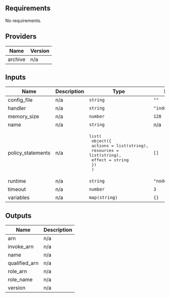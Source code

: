 ## Requirements

No requirements.

## Providers

| Name | Version |
|------|---------|
| archive | n/a |

## Inputs

| Name | Description | Type | Default | Required |
|------|-------------|------|---------|:--------:|
| config\_file | n/a | `string` | `""` | no |
| handler | n/a | `string` | `"index.handler"` | no |
| memory\_size | n/a | `number` | `128` | no |
| name | n/a | `string` | n/a | yes |
| policy\_statements | n/a | <pre>list(<br>    object({<br>      actions   = list(string),<br>      resources = list(string),<br>      effect    = string<br>    })<br>  )</pre> | `[]` | no |
| runtime | n/a | `string` | `"nodejs12.x"` | no |
| timeout | n/a | `number` | `3` | no |
| variables | n/a | `map(string)` | `{}` | no |

## Outputs

| Name | Description |
|------|-------------|
| arn | n/a |
| invoke\_arn | n/a |
| name | n/a |
| qualified\_arn | n/a |
| role\_arn | n/a |
| role\_name | n/a |
| version | n/a |

